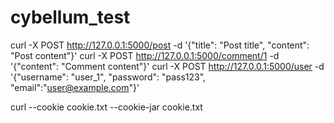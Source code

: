# cybellum_test

curl -X POST http://127.0.0.1:5000/post -d '{"title": "Post title", "content": "Post content"}'
curl -X POST http://127.0.0.1:5000/comment/1 -d '{"content": "Comment content"}'
curl -X POST http://127.0.0.1:5000/user -d '{"username": "user_1", "password": "pass123", "email":"user@example.com"}'

curl --cookie cookie.txt --cookie-jar cookie.txt <url>